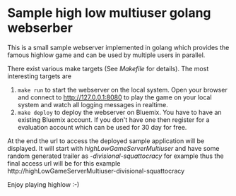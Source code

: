 # Sample high low multiuser golang webserber

This is a small sample webserver implemented in golang which provides the famous highlow game and can be used by multiple users in parallel.

There exist various make targets (See *Makefile* for details). The most interesting targets are

1. ```make run``` to start the webserver on the local system. Open your browser and connect to http://127.0.0.1:8080 to play the game on your local system and watch all logging messages in realtime.
2. ```make deploy``` to deploy the webserver on Bluemix. You have to have an existing Bluemix account. If you don't have one then register for a evaluation account which can be used for 30 day for free.

 At the end the url to access the deployed sample application will be displayed. It will start with *highLowGameServerMultiuser* and have some random generated trailer as *-divisional-squattocracy* for example thus the final access url will be for this example http://highLowGameServerMultiuser-divisional-squattocracy

Enjoy playing highlow :-)
